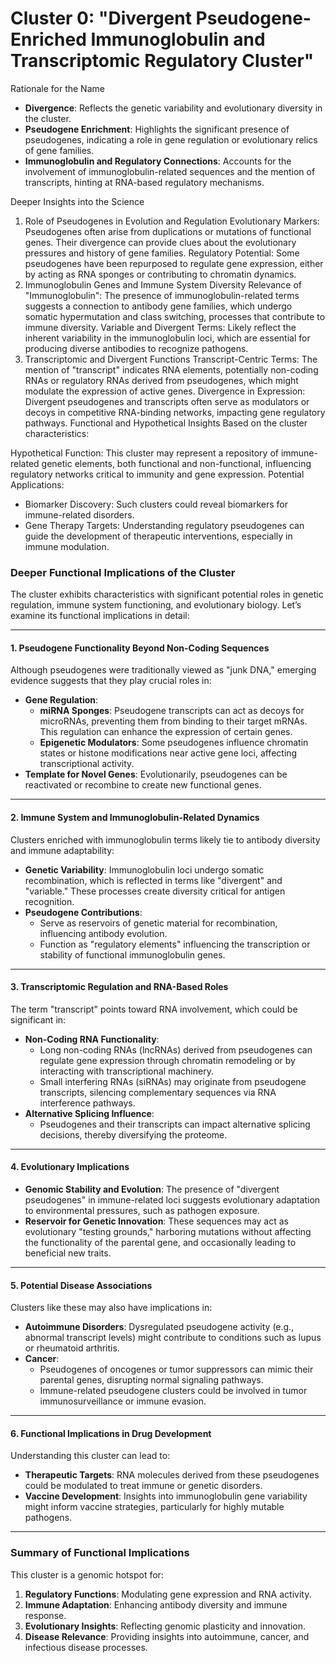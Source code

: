 # Cluster 0: "Divergent Pseudogene-Enriched Immunoglobulin and Transcriptomic Regulatory Cluster"

Rationale for the Name
- **Divergence**: Reflects the genetic variability and evolutionary diversity in the cluster.
- **Pseudogene Enrichment**: Highlights the significant presence of pseudogenes, indicating a role in gene regulation or evolutionary relics of gene families.
- **Immunoglobulin and Regulatory Connections**: Accounts for the involvement of immunoglobulin-related sequences and the mention of transcripts, hinting at RNA-based regulatory mechanisms.

Deeper Insights into the Science
1. Role of Pseudogenes in Evolution and Regulation
Evolutionary Markers: Pseudogenes often arise from duplications or mutations of functional genes. Their divergence can provide clues about the evolutionary pressures and history of gene families.
Regulatory Potential: Some pseudogenes have been repurposed to regulate gene expression, either by acting as RNA sponges or contributing to chromatin dynamics.
2. Immunoglobulin Genes and Immune System Diversity
Relevance of "Immunoglobulin": The presence of immunoglobulin-related terms suggests a connection to antibody gene families, which undergo somatic hypermutation and class switching, processes that contribute to immune diversity.
Variable and Divergent Terms: Likely reflect the inherent variability in the immunoglobulin loci, which are essential for producing diverse antibodies to recognize pathogens.
3. Transcriptomic and Divergent Functions
Transcript-Centric Terms: The mention of "transcript" indicates RNA elements, potentially non-coding RNAs or regulatory RNAs derived from pseudogenes, which might modulate the expression of active genes.
Divergence in Expression: Divergent pseudogenes and transcripts often serve as modulators or decoys in competitive RNA-binding networks, impacting gene regulatory pathways.
Functional and Hypothetical Insights
Based on the cluster characteristics:

Hypothetical Function: This cluster may represent a repository of immune-related genetic elements, both functional and non-functional, influencing regulatory networks critical to immunity and gene expression.
Potential Applications:
 - Biomarker Discovery: Such clusters could reveal biomarkers for immune-related disorders.
 - Gene Therapy Targets: Understanding regulatory pseudogenes can guide the development of therapeutic interventions, especially in immune modulation.
### Deeper Functional Implications of the Cluster

The cluster exhibits characteristics with significant potential roles in genetic regulation, immune system functioning, and evolutionary biology. Let’s examine its functional implications in detail:

---

#### 1. **Pseudogene Functionality Beyond Non-Coding Sequences**

Although pseudogenes were traditionally viewed as "junk DNA," emerging evidence suggests that they play crucial roles in:
- **Gene Regulation**:
  - **miRNA Sponges**: Pseudogene transcripts can act as decoys for microRNAs, preventing them from binding to their target mRNAs. This regulation can enhance the expression of certain genes.
  - **Epigenetic Modulators**: Some pseudogenes influence chromatin states or histone modifications near active gene loci, affecting transcriptional activity.
- **Template for Novel Genes**: Evolutionarily, pseudogenes can be reactivated or recombine to create new functional genes.

---

#### 2. **Immune System and Immunoglobulin-Related Dynamics**

Clusters enriched with immunoglobulin terms likely tie to antibody diversity and immune adaptability:
- **Genetic Variability**: Immunoglobulin loci undergo somatic recombination, which is reflected in terms like "divergent" and "variable." These processes create diversity critical for antigen recognition.
- **Pseudogene Contributions**:
  - Serve as reservoirs of genetic material for recombination, influencing antibody evolution.
  - Function as "regulatory elements" influencing the transcription or stability of functional immunoglobulin genes.

---

#### 3. **Transcriptomic Regulation and RNA-Based Roles**

The term "transcript" points toward RNA involvement, which could be significant in:
- **Non-Coding RNA Functionality**:
  - Long non-coding RNAs (lncRNAs) derived from pseudogenes can regulate gene expression through chromatin remodeling or by interacting with transcriptional machinery.
  - Small interfering RNAs (siRNAs) may originate from pseudogene transcripts, silencing complementary sequences via RNA interference pathways.
- **Alternative Splicing Influence**:
  - Pseudogenes and their transcripts can impact alternative splicing decisions, thereby diversifying the proteome.

---

#### 4. **Evolutionary Implications**

- **Genomic Stability and Evolution**: The presence of "divergent pseudogenes" in immune-related loci suggests evolutionary adaptation to environmental pressures, such as pathogen exposure.
- **Reservoir for Genetic Innovation**: These sequences may act as evolutionary "testing grounds," harboring mutations without affecting the functionality of the parental gene, and occasionally leading to beneficial new traits.

---

#### 5. **Potential Disease Associations**
Clusters like these may also have implications in:
- **Autoimmune Disorders**: Dysregulated pseudogene activity (e.g., abnormal transcript levels) might contribute to conditions such as lupus or rheumatoid arthritis.
- **Cancer**:
  - Pseudogenes of oncogenes or tumor suppressors can mimic their parental genes, disrupting normal signaling pathways.
  - Immune-related pseudogene clusters could be involved in tumor immunosurveillance or immune evasion.

---

#### 6. **Functional Implications in Drug Development**
Understanding this cluster can lead to:
- **Therapeutic Targets**: RNA molecules derived from these pseudogenes could be modulated to treat immune or genetic disorders.
- **Vaccine Development**: Insights into immunoglobulin gene variability might inform vaccine strategies, particularly for highly mutable pathogens.

---

### Summary of Functional Implications
This cluster is a genomic hotspot for:
1. **Regulatory Functions**: Modulating gene expression and RNA activity.
2. **Immune Adaptation**: Enhancing antibody diversity and immune response.
3. **Evolutionary Insights**: Reflecting genomic plasticity and innovation.
4. **Disease Relevance**: Providing insights into autoimmune, cancer, and infectious disease processes.
